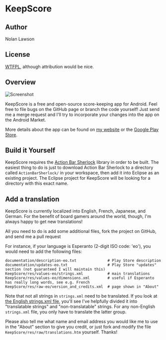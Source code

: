 KeepScore
=========

Author
--------
Nolan Lawson

License
---------
[WTFPL][1], although attribution would be nice.

Overview
----------

![Screenshot][2]

KeepScore is a free and open-source score-keeping app for Android.  Feel free to file bugs on the GitHub page or branch the code yourself!  Just send me a merge request and I'll try to incorporate your changes into the app on the Android Market.

More details about the app can be found on [my website][3] or the [Google Play Store][4].

Build it Yourself
------------------

KeepScore requires the [Action Bar Sherlock][5] library in order to be built.  The easiest thing to do is just to download
Action Bar Sherlock to a directory called ```ActionBarSherlock/``` in your workspace, then add it into Eclipse
as an existing project.  The Eclipse project for KeepScore will be looking for a directory with this exact name.

Add a translation
-------------------

KeepScore is currently localized into English, French, Japanese, and German.  For the benefit of
board gamers around the world, though, I'm
always happy to get new translations!

All you need to do is add some additional files, fork the project on GitHub, and send me a pull request

For instance,
if your language is Esperanto (2-digit ISO code: 'eo'), you would need to add the following files:

```
documentation/description-eo.txt              # Play Store description
documentation/updates-eo.txt                  # Play Store "updates" section (not guaranteed I will maintain this)
KeepScore/res/values-eo/strings.xml           # main translations
KeepScore/res/values-eo/dimensions.xml        # useful if Esperanto has really long words, see e.g. French
KeepScore/res/raw-eo/version_and_credits.xml  # page shown in "About"
```

Note that not all strings in ```strings.xml``` need to be translated.  If you look at [the English strings.xml file][6],
you'll see I've helpfully divided it into "translatable strings" and "non-translatable" strings.  For any non-English
```strings.xml``` file, you only have to translate the latter group.

Please also tell me what name and email address you would like me to use in the "About" section to give you credit, or
just fork and modify the file ```KeepScore/res/raw/translations.htm``` yourself.  Thanks!

[1]: http://sam.zoy.org/wtfpl/
[2]: http://nolanwlawson.files.wordpress.com/2012/09/device-2012-09-19-225256.png?w=252&h=450
[3]: http://nolanlawson.com/tag/keepscore
[4]: https://play.google.com/store/apps/details?id=com.nolanlawson.keepscore
[5]: http://actionbarsherlock.com/
[6]: https://github.com/nolanlawson/KeepScore/blob/master/KeepScore/res/values/strings.xml